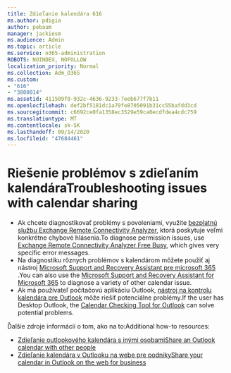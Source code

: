 ```yaml
---
title: Zdieľanie kalendára 616
ms.author: pdigia
author: pebaum
manager: jackiesm
ms.audience: Admin
ms.topic: article
ms.service: o365-administration
ROBOTS: NOINDEX, NOFOLLOW
localization_priority: Normal
ms.collection: Adm_O365
ms.custom:
- "616"
- "3800014"
ms.assetid: 411509f0-932c-4636-9233-7eeb677f7b11
ms.openlocfilehash: def2bf5181dc1a79fe8705091b31cc55bafdd3cd
ms.sourcegitcommit: c6692ce0fa1358ec3529e59ca0ecdfdea4cdc759
ms.translationtype: MT
ms.contentlocale: sk-SK
ms.lasthandoff: 09/14/2020
ms.locfileid: "47684461"
---
```

# <a name="troubleshooting-issues-with-calendar-sharing"></a><span data-ttu-id="1021c-102">Riešenie problémov s zdieľaním kalendára</span><span class="sxs-lookup"><span data-stu-id="1021c-102">Troubleshooting issues with calendar sharing</span></span>

- <span data-ttu-id="1021c-103">Ak chcete diagnostikovať problémy s povoleniami, využite [bezplatnú službu Exchange Remote Connectivity Analyzer](https://testconnectivity.microsoft.com/Default.aspx?testId=freeBusy), ktorá poskytuje veľmi konkrétne chybové hlásenia.</span><span class="sxs-lookup"><span data-stu-id="1021c-103">To diagnose permission issues, use [Exchange Remote Connectivity Analyzer Free Busy](https://testconnectivity.microsoft.com/Default.aspx?testId=freeBusy), which gives very specific error messages.</span></span>
- <span data-ttu-id="1021c-104">Na diagnostiku rôznych problémov s kalendárom môžete použiť aj nástroj [Microsoft Support and Recovery Assistant pre microsoft 365](https://diagnostics.office.com/) .</span><span class="sxs-lookup"><span data-stu-id="1021c-104">You can also use the [Microsoft Support and Recovery Assistant for Microsoft 365](https://diagnostics.office.com/) to diagnose a variety of other calendar issue.</span></span> 
- <span data-ttu-id="1021c-105">Ak má používateľ počítačovú aplikáciu Outlook, [nástroj na kontrolu kalendára pre Outlook](https://www.microsoft.com/download/details.aspx?id=28786) môže riešiť potenciálne problémy.</span><span class="sxs-lookup"><span data-stu-id="1021c-105">If the user has Desktop Outlook, the [Calendar Checking Tool for Outlook](https://www.microsoft.com/download/details.aspx?id=28786) can solve potential problems.</span></span>

<span data-ttu-id="1021c-106">Ďalšie zdroje informácií o tom, ako na to:</span><span class="sxs-lookup"><span data-stu-id="1021c-106">Additional how-to resources:</span></span>

- [<span data-ttu-id="1021c-107">Zdieľanie outlookového kalendára s inými osobami</span><span class="sxs-lookup"><span data-stu-id="1021c-107">Share an Outlook calendar with other people</span></span>](https://support.office.com/article/353ed2c1-3ec5-449d-8c73-6931a0adab88)
- [<span data-ttu-id="1021c-108">Zdieľanie kalendára v Outlooku na webe pre podniky</span><span class="sxs-lookup"><span data-stu-id="1021c-108">Share your calendar in Outlook on the web for business</span></span>](https://support.office.com/article/7ecef8ae-139c-40d9-bae2-a23977ee58d5)
